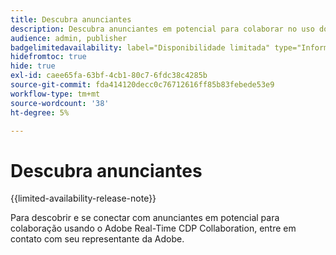 ```yaml
---
title: Descubra anunciantes
description: Descubra anunciantes em potencial para colaborar no uso do Adobe Real-Time CDP Collaboration
audience: admin, publisher
badgelimitedavailability: label="Disponibilidade limitada" type="Informative" url="https://helpx.adobe.com/br/legal/product-descriptions/real-time-customer-data-platform-collaboration.html newtab=true"
hidefromtoc: true
hide: true
exl-id: caee65fa-63bf-4cb1-80c7-6fdc38c4285b
source-git-commit: fda414120decc0c76712616ff85b83febede53e9
workflow-type: tm+mt
source-wordcount: '38'
ht-degree: 5%

---
```


# Descubra anunciantes

{{limited-availability-release-note}}

Para descobrir e se conectar com anunciantes em potencial para colaboração usando o Adobe Real-Time CDP Collaboration, entre em contato com seu representante da Adobe.
